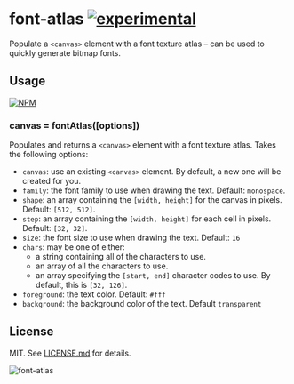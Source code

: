 # font-atlas [![experimental](http://badges.github.io/stability-badges/dist/experimental.svg)](http://github.com/badges/stability-badges)

Populate a `<canvas>` element with a font texture atlas – can be used to quickly
generate bitmap fonts.

## Usage

[![NPM](https://nodei.co/npm/font-atlas.png)](https://nodei.co/npm/font-atlas/)

### canvas = fontAtlas([options])

Populates and returns a `<canvas>` element with a font texture atlas. Takes
the following options:

* `canvas`: use an existing `<canvas>` element. By default, a new one will
  be created for you.
* `family`: the font family to use when drawing the text. Default: `monospace`.
* `shape`: an array containing the `[width, height]` for the canvas in pixels.
  Default: `[512, 512]`.
* `step`: an array containing the `[width, height]` for each cell in pixels.
  Default: `[32, 32]`.
* `size`: the font size to use when drawing the text. Default: `16`
* `chars`: may be one of either:
  * a string containing all of the characters to use.
  * an array of all the characters to use.
  * an array specifying the `[start, end]` character codes to use. By default,
    this is `[32, 126]`.
* `foreground`: the text color. Default: `#fff`
* `background`: the background color of the text. Default `transparent`

## License

MIT. See [LICENSE.md](http://github.com/hughsk/font-atlas/blob/master/LICENSE.md) for details.

![font-atlas](http://imgur.com/FWLDbPP.png)
